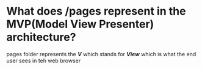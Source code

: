 # What does /pages represent in the MVP(Model View Presenter) architecture?

pages folder represents the ***V*** which stands for ***View*** which is what the end user sees in teh web browser

